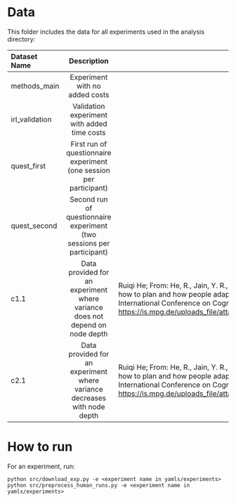 # Data

This folder includes the data for all experiments used in the analysis directory:

| Dataset Name   |                                 Description                                  | Source                                                                                                                                                                                                                                                                                                                | 
|:---------------|:----------------------------------------------------------------------------:|-----------------------------------------------------------------------------------------------------------------------------------------------------------------------------------------------------------------------------------------------------------------------------------------------------------------------|
| methods_main   |                        Experiment with no added costs                        |                                                                                                                                                                                                                                                                                                                       |
| irl_validation |                 Validation experiment with added time costs                  |                                                                                                                                                                                                                                                                                                                       |
| quest_first    |     First run of questionnaire experiment (one session per participant)      |                                                                                                                                                                                                                                                                                                                       |
| quest_second   |    Second run of questionnaire experiment (two sessions per participant)     |                                                                                                                                                                                                                                                                                                                       |
| c1.1           | Data provided for an experiment where variance does not depend on node depth | Ruiqi He; From: He, R., Jain, Y. R., & Lieder, F. (2021). Measuring and modelling how people learn how to plan and how people adapt their planning strategies the to structure of the environment. In International Conference on Cognitive Modeling. Retrieved from https://is.mpg.de/uploads_file/attachment/attachment/671/20210720_ICCM_submission_final.pdf. |
| c2.1           |   Data provided for an experiment where variance decreases with node depth   | Ruiqi He; From: He, R., Jain, Y. R., & Lieder, F. (2021). Measuring and modelling how people learn how to plan and how people adapt their planning strategies the to structure of the environment. In International Conference on Cognitive Modeling. Retrieved from https://is.mpg.de/uploads_file/attachment/attachment/671/20210720_ICCM_submission_final.pdf. |

# How to run

For an experiment, run:
```
python src/download_exp.py -e <experiment name in yamls/experiments>
python src/preprocess_human_runs.py -e <experiment name in yamls/experiments>
```
